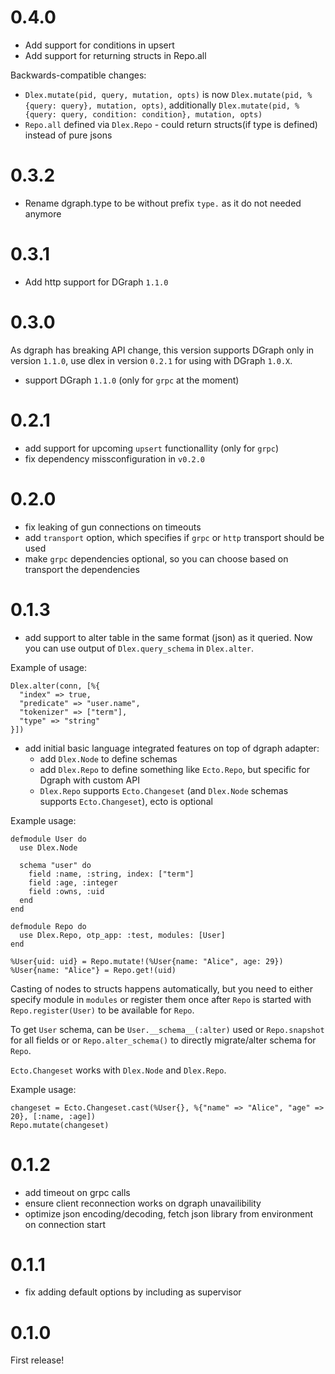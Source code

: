 # 0.4.0

* Add support for conditions in upsert
* Add support for returning structs in Repo.all

Backwards-compatible changes:

* `Dlex.mutate(pid, query, mutation, opts)` is now `Dlex.mutate(pid, %{query: query}, mutation, opts)`,
  additionally `Dlex.mutate(pid, %{query: query, condition: condition}, mutation, opts)`
* `Repo.all` defined via `Dlex.Repo` - could return structs(if type is defined) instead of pure jsons

# 0.3.2

* Rename dgraph.type to be without prefix `type.` as it do not needed anymore

# 0.3.1

* Add http support for DGraph `1.1.0`

# 0.3.0

As dgraph has breaking API change, this version supports DGraph only in version `1.1.0`, use
dlex in version `0.2.1` for using with DGraph `1.0.X`.

* support DGraph `1.1.0` (only for `grpc` at the moment)

# 0.2.1

* add support for upcoming `upsert` functionallity (only for `grpc`)
* fix dependency missconfiguration in `v0.2.0`

# 0.2.0

* fix leaking of gun connections on timeouts
* add `transport` option, which specifies if `grpc` or `http` transport should be used
* make `grpc` dependencies optional, so you can choose based on transport the dependencies

# 0.1.3

* add support to alter table in the same format (json) as it queried. Now you can use output of
  `Dlex.query_schema` in `Dlex.alter`.

Example of usage:

```
Dlex.alter(conn, [%{
  "index" => true,
  "predicate" => "user.name",
  "tokenizer" => ["term"],
  "type" => "string"
}])
```

* add initial basic language integrated features on top of dgraph adapter:
  * add `Dlex.Node` to define schemas
  * add `Dlex.Repo` to define something like `Ecto.Repo`, but specific for Dgraph with custom API
  * `Dlex.Repo` supports `Ecto.Changeset` (and `Dlex.Node` schemas supports `Ecto.Changeset`),
  ecto is optional

Example usage:

```
defmodule User do
  use Dlex.Node

  schema "user" do
    field :name, :string, index: ["term"]
    field :age, :integer
    field :owns, :uid
  end
end

defmodule Repo do
  use Dlex.Repo, otp_app: :test, modules: [User]
end

%User{uid: uid} = Repo.mutate!(%User{name: "Alice", age: 29})
%User{name: "Alice"} = Repo.get!(uid)
```

Casting of nodes to structs happens automatically, but you need to either specify module in
`modules` or register them once after `Repo` is started with `Repo.register(User)` to be
available for `Repo`.

To get `User` schema, can be `User.__schema__(:alter)` used or `Repo.snapshot` for all fields or
or `Repo.alter_schema()` to directly migrate/alter schema for `Repo`.

`Ecto.Changeset` works with `Dlex.Node` and `Dlex.Repo`.

Example usage:

```
changeset = Ecto.Changeset.cast(%User{}, %{"name" => "Alice", "age" => 20}, [:name, :age])
Repo.mutate(changeset)
```

# 0.1.2

* add timeout on grpc calls
* ensure client reconnection works on dgraph unavailibility
* optimize json encoding/decoding, fetch json library from environment on connection start

# 0.1.1

* fix adding default options by including as supervisor

# 0.1.0

First release!
